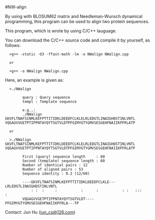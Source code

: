 #NW-align 

By using with BLOSUM62 matrix and Needleman-Wunsch dynamical programming, this program can be used to align two protein sequences.

This program, which is wrote by using C/C++ lauguage. 

You can download the C/C++ source code and compile it by yourself, as follows:

      >g++ -static -O3 -ffast-math -lm -o NWalign NWalign.cpp
      
      or
      
      >g++ -o NWalign NWalign.cpp

Here, an example is given as:

      >./NWalign
        
            query : Query sequence
            templ : Template sequence
            
            e.g.,:
            ./NWalign GKVFLTNAFSINMLKEFPTTITIDKLDEEDFCLKLELRLEDGTLINAIGHDSTINLVNTL VQGAGVVGETPTIPPNTAYQYTSGTVLDTPFGIMYGTYGMVSESGEHFNAIIKPFRLATP
      
      or
      
      >./NWalign GKVFLTNAFSINMLKEFPTTITIDKLDEEDFCLKLELRLEDGTLINAIGHDSTINLVNTL VQGAGVVGETPTIPPNTAYQYTSGTVLDTPFGIMYGTYGMVSESGEHFNAIIKPFRLATP
      
            First (query) sequence length     : 60
            Second (template) sequence length : 60
            Number of identical pairs : 12
            Number of aligned pairs : 53
            Sequence identity : 0.2 (12/60)
      
            ----GKVFLTNAFSINMLKEFPTTITIDKLDEEDFCLKLE---LRLEDGTLINAIGHDSTINLVNTL
                : :  :     :           :      :           : :   :::          : 
            VQGAGVVGETPTIPPNTAYQYTSGTVLDT----PFGIMYGTYGMVSESGEHFNAIIKPFRLA---TP



Contact: Jun Hu (jun_cs@126.com)
